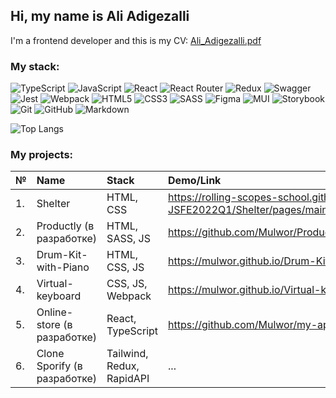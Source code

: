 ## Hi, my name is Ali Adigezalli 
I'm a frontend developer and this is my CV: 
[Ali_Adigezalli.pdf](https://github.com/Mulwor/Mulwor/files/10474717/Ali_Adigezalli.pdf)


### My stack: 
![TypeScript](https://img.shields.io/badge/typescript-%23007ACC.svg?style=for-the-badge&logo=typescript&logoColor=white)
![JavaScript](https://img.shields.io/badge/-JavaScript-333?style=for-the-badge&logo=javascript)
![React](https://img.shields.io/badge/react-%2320232a.svg?style=for-the-badge&logo=react&logoColor=%2361DAFB)
![React Router](https://img.shields.io/badge/React_Router-CA4245?style=for-the-badge&logo=react-router&logoColor=white)
![Redux](https://img.shields.io/badge/redux-%23593d88.svg?style=for-the-badge&logo=redux&logoColor=white)
![Swagger](https://img.shields.io/badge/-Swagger-%23Clojure?style=for-the-badge&logo=swagger&logoColor=white)
![Jest](https://img.shields.io/badge/-jest-%23C21325?style=for-the-badge&logo=jest&logoColor=white)
![Webpack](https://img.shields.io/badge/webpack-333?style=for-the-badge&logo=webpack&logoColor=white)
![HTML5](https://img.shields.io/badge/html5-%23E34F26.svg?style=for-the-badge&logo=html5&logoColor=white)
![CSS3](https://img.shields.io/badge/css3-%231572B6.svg?style=for-the-badge&logo=css3&logoColor=white)
![SASS](https://img.shields.io/badge/SASS-hotpink.svg?style=for-the-badge&logo=SASS&logoColor=white)
![Figma](https://img.shields.io/badge/figma-%23F24E1E.svg?style=for-the-badge&logo=figma&logoColor=white)
![MUI](https://img.shields.io/badge/MUI-%230081CB.svg?style=for-the-badge&logo=mui&logoColor=white)
![Storybook](https://img.shields.io/badge/-Storybook-FF4785?style=for-the-badge&logo=storybook&logoColor=white)
![Git](https://img.shields.io/badge/git-%23F05033.svg?style=for-the-badge&logo=git&logoColor=white)
![GitHub](https://img.shields.io/badge/github-%23121011.svg?style=for-the-badge&logo=github&logoColor=white)
![Markdown](https://img.shields.io/badge/-Markdown-333?style=for-the-badge&logo=markdown)

![Top Langs](https://github-readme-stats.vercel.app/api/top-langs/?username=mulwor&layout=compact)

### My projects: 
| №  | Name     | Stack | Demo/Link |
| -- |:-------- | :---------| :-----|
| 1. | Shelter | HTML, CSS | https://rolling-scopes-school.github.io/mulwor-JSFE2022Q1/Shelter/pages/main/index.html  |
| 2. | Productly (в разработке)| HTML, SASS, JS | https://github.com/Mulwor/Productly/tree/productly |
| 3. | Drum-Kit-with-Piano | HTML, CSS, JS | https://mulwor.github.io/Drum-Kit-with-Piano/  |
| 4. | Virtual-keyboard | CSS, JS, Webpack | https://mulwor.github.io/Virtual-keyboard/  |
| 5. | Online-store (в разработке) | React, TypeScript  | https://github.com/Mulwor/my-app  |
| 6. | Clone Sporify (в разработке) | Tailwind, Redux, RapidAPI  | ...  |


